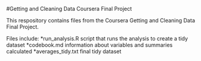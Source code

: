 #Getting and Cleaning Data Coursera Final Project

This respository contains files from the Coursera Getting and Cleaning Data Final Project.

Files include:
*run_analysis.R script that runs the analysis to create a tidy dataset 
*codebook.md information about variables and summaries calculated
*averages_tidy.txt final tidy dataset

